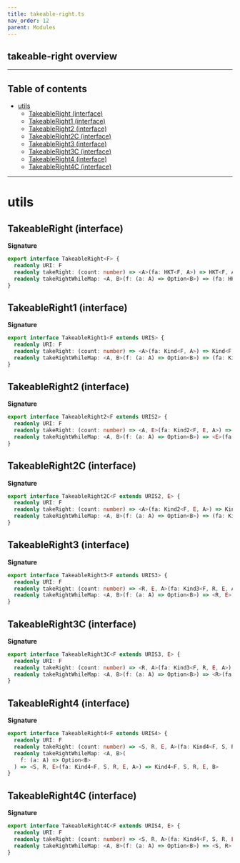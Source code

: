 ```yaml
---
title: takeable-right.ts
nav_order: 12
parent: Modules
---
```


## takeable-right overview

---

<h2 class="text-delta">Table of contents</h2>

- [utils](#utils)
  - [TakeableRight (interface)](#takeableright-interface)
  - [TakeableRight1 (interface)](#takeableright1-interface)
  - [TakeableRight2 (interface)](#takeableright2-interface)
  - [TakeableRight2C (interface)](#takeableright2c-interface)
  - [TakeableRight3 (interface)](#takeableright3-interface)
  - [TakeableRight3C (interface)](#takeableright3c-interface)
  - [TakeableRight4 (interface)](#takeableright4-interface)
  - [TakeableRight4C (interface)](#takeableright4c-interface)

---

# utils

## TakeableRight (interface)

**Signature**

```ts
export interface TakeableRight<F> {
  readonly URI: F
  readonly takeRight: (count: number) => <A>(fa: HKT<F, A>) => HKT<F, A>
  readonly takeRightWhileMap: <A, B>(f: (a: A) => Option<B>) => (fa: HKT<F, A>) => HKT<F, B>
}
```

## TakeableRight1 (interface)

**Signature**

```ts
export interface TakeableRight1<F extends URIS> {
  readonly URI: F
  readonly takeRight: (count: number) => <A>(fa: Kind<F, A>) => Kind<F, A>
  readonly takeRightWhileMap: <A, B>(f: (a: A) => Option<B>) => (fa: Kind<F, A>) => Kind<F, B>
}
```

## TakeableRight2 (interface)

**Signature**

```ts
export interface TakeableRight2<F extends URIS2> {
  readonly URI: F
  readonly takeRight: (count: number) => <A, E>(fa: Kind2<F, E, A>) => Kind2<F, E, A>
  readonly takeRightWhileMap: <A, B>(f: (a: A) => Option<B>) => <E>(fa: Kind2<F, E, A>) => Kind2<F, E, B>
}
```

## TakeableRight2C (interface)

**Signature**

```ts
export interface TakeableRight2C<F extends URIS2, E> {
  readonly URI: F
  readonly takeRight: (count: number) => <A>(fa: Kind2<F, E, A>) => Kind2<F, E, A>
  readonly takeRightWhileMap: <A, B>(f: (a: A) => Option<B>) => (fa: Kind2<F, E, A>) => Kind2<F, E, B>
}
```

## TakeableRight3 (interface)

**Signature**

```ts
export interface TakeableRight3<F extends URIS3> {
  readonly URI: F
  readonly takeRight: (count: number) => <R, E, A>(fa: Kind3<F, R, E, A>) => Kind3<F, R, E, A>
  readonly takeRightWhileMap: <A, B>(f: (a: A) => Option<B>) => <R, E>(fa: Kind3<F, R, E, A>) => Kind3<F, R, E, B>
}
```

## TakeableRight3C (interface)

**Signature**

```ts
export interface TakeableRight3C<F extends URIS3, E> {
  readonly URI: F
  readonly takeRight: (count: number) => <R, A>(fa: Kind3<F, R, E, A>) => Kind3<F, R, E, A>
  readonly takeRightWhileMap: <A, B>(f: (a: A) => Option<B>) => <R>(fa: Kind3<F, R, E, A>) => Kind3<F, R, E, B>
}
```

## TakeableRight4 (interface)

**Signature**

```ts
export interface TakeableRight4<F extends URIS4> {
  readonly URI: F
  readonly takeRight: (count: number) => <S, R, E, A>(fa: Kind4<F, S, R, E, A>) => Kind4<F, S, R, E, A>
  readonly takeRightWhileMap: <A, B>(
    f: (a: A) => Option<B>
  ) => <S, R, E>(fa: Kind4<F, S, R, E, A>) => Kind4<F, S, R, E, B>
}
```

## TakeableRight4C (interface)

**Signature**

```ts
export interface TakeableRight4C<F extends URIS4, E> {
  readonly URI: F
  readonly takeRight: (count: number) => <S, R, A>(fa: Kind4<F, S, R, E, A>) => Kind4<F, S, R, E, A>
  readonly takeRightWhileMap: <A, B>(f: (a: A) => Option<B>) => <S, R>(fa: Kind4<F, S, R, E, A>) => Kind4<F, S, R, E, B>
}
```
